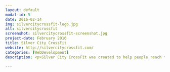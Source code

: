 ```yaml
---
layout: default
modal-id: 5
date: 2016-02-14
img: silvercitycrossfit-logo.jpg
alt: silvercitycrossfit
screenshot: silvercitycrossfit-screenshot.jpg
project-date: February 2016
title: Silver City CrossFit
website: http://silvercitycrossfit.com/
categories: [WebDevelopment]
description: <p>Silver City CrossFit was created to help people reach their health and fitness goals. Since the beginning of 2016, they have made a tremendous impact within their community. I developed <a href="http://silvercitycrossfit.com" target="_blank"/>SilverCityCrossFit.com</a> to be used as a central hub for new and returning users they can sign up for CrossFit memberships, view the weekly CrossFit schedule, opt-in to the newsletter, and more. The website was created with WordPress with integrated software from <a href="https://mindbodyonline.com" target="_blank"/>mindbodyonline.com</a>.</p>

---
```

